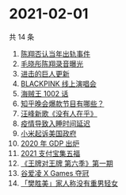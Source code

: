 # 2021-02-01

共 14 条

<!-- BEGIN -->
<!-- 最后更新时间 Mon Feb 01 2021 13:11:59 GMT+0800 (CST) -->
1. [陈翔否认当年出轨事件](https://www.zhihu.com/search?q=陈翔)
1. [毛晓彤陈翔录音曝光](https://www.zhihu.com/search?q=毛晓彤陈翔录音)
1. [进击的巨人更新](https://www.zhihu.com/search?q=进击的巨人)
1. [BLACKPINK 线上演唱会](https://www.zhihu.com/search?q=blackpink)
1. [海贼王 1002 话](https://www.zhihu.com/search?q=海贼王)
1. [知乎晚会爆款节目有哪些？](https://www.zhihu.com/search?q=答案奇遇夜)
1. [汪峰新歌《没有人在乎》](https://www.zhihu.com/search?q=汪峰新歌)
1. [疫情导致入睡时间延迟](https://www.zhihu.com/search?q=睡眠周期)
1. [小米起诉美国政府](https://www.zhihu.com/search?q=小米)
1. [2020 年 GDP 出炉](https://www.zhihu.com/search?q=2020gdp)
1. [2021 支付宝集五福](https://www.zhihu.com/search?q=支付宝五福)
1. [《王牌对王牌 第六季》第一期](https://www.zhihu.com/search?q=王牌对王牌)
1. [谷爱凌 X Games 夺冠](https://www.zhihu.com/search?q=谷爱凌)
1. [「樊胜美」家人称没有重男轻女](https://www.zhihu.com/search?q=现实版樊胜美)
<!-- END -->
